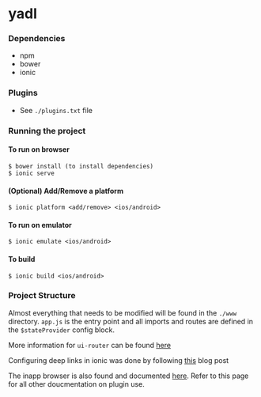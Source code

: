 # yadl

### Dependencies
- npm
- bower
- ionic

### Plugins
- See ```./plugins.txt``` file

### Running the project

#### To run on browser
```
$ bower install (to install dependencies)
$ ionic serve
```
#### (Optional) Add/Remove a platform
```
$ ionic platform <add/remove> <ios/android>
```
#### To run on emulator
```
$ ionic emulate <ios/android>
```

#### To build
```
$ ionic build <ios/android>
```


### Project Structure
Almost everything that needs to be modified will be found in the ```./www``` directory. ```app.js``` is the entry point and all imports and routes are defined in the ```$stateProvider``` config block.

More information for ```ui-router``` can be found [here](http://angular-ui.github.io/ui-router/site/#/api/ui.router)

Configuring deep links in ionic was done by following [this](https://medium.com/angularjs-articles/deep-linking-in-ionic-mobile-applications-44d8b4685bb3#.y0gkcrhh6) blog post

The inapp browser is also found and documented [here](http://ngcordova.com/docs/plugins/inAppBrowser/). Refer to this page for all other doucmentation on plugin use.
